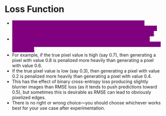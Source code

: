 # Loss Function

* <mark style="color:purple;background-color:purple;">**Optimizing for RMSE means that your generated output will be symmetrically distributed around the average pixel values (because an overestimation is penalized equivalently to an underestimation)**</mark>.
* <mark style="color:purple;background-color:purple;">**On the other hand, binary cross-entropy loss is asymmetrical—it penalizes errors toward the extremes more heavily than errors toward the center**</mark>.&#x20;
* For example, if the true pixel value is high (say 0.7), then generating a pixel with value 0.8 is penalized more heavily than generating a pixel with value 0.6.&#x20;
* If the true pixel value is low (say 0.3), then generating a pixel with value 0.2 is penalized more heavily than generating a pixel with value 0.4.
* This has the effect of binary cross-entropy loss producing slightly blurrier images than RMSE loss (as it tends to push predictions toward 0.5), but sometimes this is desirable as RMSE can lead to obviously pixelized edges.
* There is no right or wrong choice—you should choose whichever works best for your use case after experimentation.

